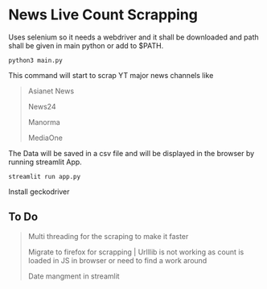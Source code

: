 # News Live Count Scrapping

Uses selenium so it needs a webdriver and it shall be downloaded and path shall be given in main python or add to $PATH.
```shell
python3 main.py
```
This command will start to scrap YT major news channels like

> Asianet News
>
> News24
>
> Manorma
>
> MediaOne

The Data will be saved in a csv file and will be displayed in the browser by running streamlit App.

```shell
streamlit run app.py
```

Install geckodriver

## To Do
> Multi threading for the scraping to make it faster
>
> Migrate to firefox for scrapping | Urlllib is not working as count is loaded in JS in browser or need to find a work around
>
> Date mangment in streamlit
